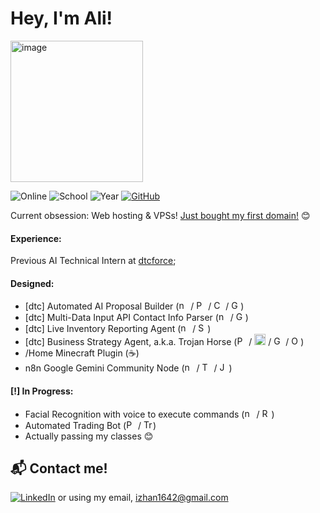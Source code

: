 # Hey, I'm Ali!

<img width="212" height="226" alt="image" src="https://github.com/user-attachments/assets/c65f3b25-ed8e-4cb2-aa2c-0dfc2af93951" />

![Online](https://img.shields.io/badge/currently-online-brightgreen) ![School](https://img.shields.io/badge/school-🐦%20Carleton-8B0000) ![Year](https://img.shields.io/badge/year-Third-black) [![GitHub](https://img.shields.io/badge/GitHub-181717?logo=github&logoColor=white)](https://github.com/mo36)

Current obsession: Web hosting & VPSs! [Just bought my first domain!](https://mo36.ca) 😊

#### Experience:

Previous AI Technical Intern at [dtcforce](https://dtcforce.com);

#### Designed:  
* [dtc] Automated AI Proposal Builder (<img src="https://cdn.simpleicons.org/n8n" alt="n8n" width="15"/> / <img src="https://cdn.simpleicons.org/python/3776AB" alt="Python" width="15"/> / <img src="https://cdn.simpleicons.org/crewai" alt="CrewAI" width="15"/> / <img src="https://cdn.simpleicons.org/google/4285F4" alt="Google" width="15"/>)
* [dtc] Multi-Data Input API Contact Info Parser (<img src="https://cdn.simpleicons.org/n8n" alt="n8n" width="15"/> / <img src="https://cdn.simpleicons.org/google/4285F4" alt="Google" width="15"/>)
* [dtc] Live Inventory Reporting Agent (<img src="https://cdn.simpleicons.org/n8n" alt="n8n" width="15"/> / <img src="https://cdn.simpleicons.org/salesforce/00A1E0" alt="Salesforce" width="15"/>)
* [dtc] Business Strategy Agent, a.k.a. Trojan Horse (<img src="https://cdn.simpleicons.org/python/3776AB" alt="Python" width="15"/> / <img src="https://cdn.simpleicons.org/langchain/1C3C3C" alt="LangChain" width="18"/> / <img src="https://cdn.simpleicons.org/google/4285F4" alt="Google" width="15"/> / <img src="https://cdn.simpleicons.org/openai/FFFFFF" alt="OpenAI" width="15"/>)
* /Home Minecraft Plugin (☕)
* n8n Google Gemini Community Node (<img src="https://cdn.simpleicons.org/n8n" alt="n8n" width="15"/> / <img src="https://cdn.simpleicons.org/typescript" alt="TypeScript" width="15"/> / <img src="https://cdn.simpleicons.org/javascript" alt="JavaScript" width="15"/>)

#### [!] In Progress:
* Facial Recognition with voice to execute commands (<img src="https://cdn.simpleicons.org/n8n" alt="n8n" width="15"/> / <img src="https://cdn.simpleicons.org/raspberrypi/A22846" alt="Raspberry Pi" width="15"/>)
* Automated Trading Bot (<img src="https://cdn.simpleicons.org/python/3776AB" alt="Python" width="15"/> / <img src="https://cdn.simpleicons.org/tradingview/2962FF" alt="TradingView" width="15"/>)
* Actually passing my classes 😊

## 📬 Contact me!
[![LinkedIn](https://img.shields.io/badge/LinkedIn-0A66C2?logo=linkedin&logoColor=white)](https://www.linkedin.com/in/muhammad-ali-5158b31a0/) or using my email, izhan1642@gmail.com

